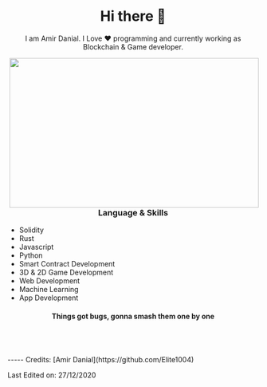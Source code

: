 <h1 align="center"> Hi there 👋 </h1>
<p align="center"> I am Amir Danial. I Love ❤️ programming and currently working as Blockchain & Game developer. </p>
<img align="right" src="https://thumbs.gfycat.com/GoodnaturedFondGaur-size_restricted.gif" height="300" width="500">
<h3 align="center"> Language & Skills </h3>

- Solidity
- Rust
- Javascript
- Python
- Smart Contract Development
- 3D & 2D Game Development
- Web Development
- Machine Learning
- App Development

<h4 align="center">Things got bugs, gonna smash them one by one</h4>
<br />
<br />
<br />
-----
Credits: [Amir Danial](https://github.com/Elite1004)

Last Edited on: 27/12/2020